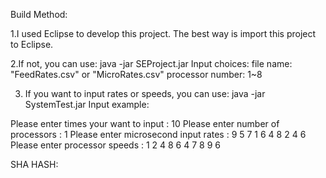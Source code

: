 Build Method:

1.I used Eclipse to develop this project. The best way is import this project to Eclipse.

2.If not, you can use: java -jar SEProject.jar
Input choices: file name: "FeedRates.csv" or "MicroRates.csv" processor number: 1~8

3. If you want to input rates or speeds, you can use: java -jar SystemTest.jar
Input example:

Please enter times your want to input : 
10
Please enter number of processors : 
1
Please enter microsecond input rates : 
9 5 7 1 6 4 8 2 4 6
Please enter processor speeds : 
1 2 4 8 6 4 7 8 9 6

SHA HASH:
